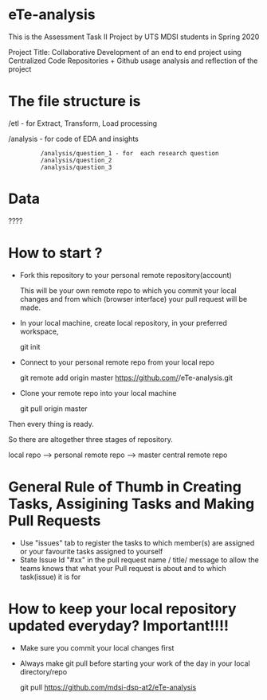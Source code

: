 # eTe-analysis

This is the Assessment Task II Project by UTS MDSI students in Spring 2020

Project Title: Collaborative Development of an end to end project using Centralized Code Repositories + Github usage analysis and reflection of the project

# The file structure is 

/etl - for Extract, Transform, Load processing

/analysis - for code of EDA and insights

             /analysis/question_1 - for  each research question
             /analysis/question_2
             /analysis/question_3
             
             
 # Data 
 ????
 
 # How to start ?
 - Fork this repository to your personal remote repository(account)
 
     This will be your own remote repo to which you commit your local changes and 
     from which (browser interface) your pull request will be made.
 
 - In your local machine, create local repository, 
    in your preferred workspace,
    
      git init
      
 - Connect to your personal remote repo from your local repo
 
      git remote add origin master https://github.com/<yourname>/eTe-analysis.git
 
 - Clone your remote repo into your local machine
 
      git pull origin master 
      
  Then every thing is ready.
  
  So there are altogether three stages of repository.
  
  local repo --> personal remote repo --> master central remote repo
 
 
 # General Rule of Thumb in Creating Tasks, Assigining Tasks and Making Pull Requests
 
- Use "issues" tab to register the tasks to which member(s) are assigned or your favourite tasks assigned to yourself
- State Issue Id  "#xx" in the pull request name / title/ message to allow the teams knows that what your Pull request is about and to which task(issue) it is for

# How to keep your local repository updated everyday? Important!!!!

- Make sure you commit your local changes first
- Always make git pull before starting your work of the day in your local directory/repo

    git pull https://github.com/mdsi-dsp-at2/eTe-analysis


